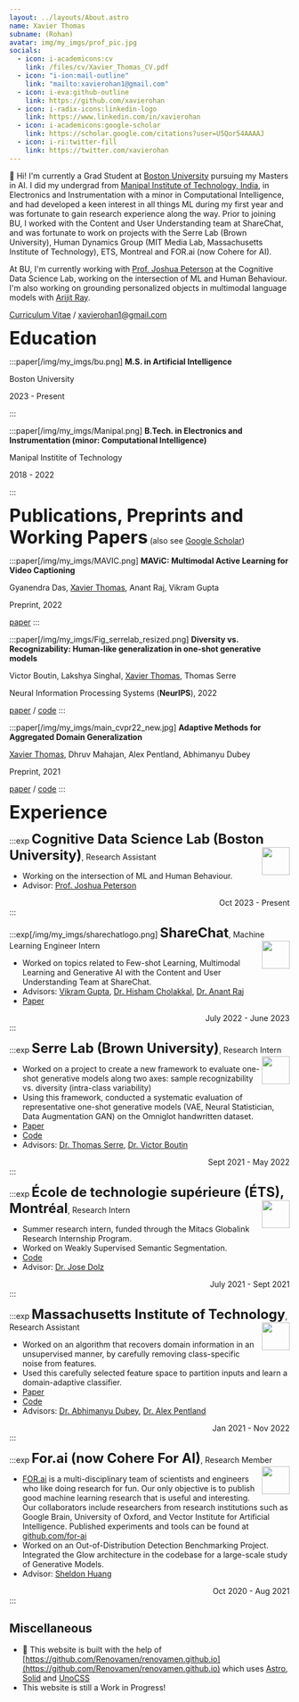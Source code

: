 ```yaml
---
layout: ../layouts/About.astro
name: Xavier Thomas
subname: (Rohan)
avatar: img/my_imgs/prof_pic.jpg
socials:
  - icon: i-academicons:cv
    link: /files/cv/Xavier_Thomas_CV.pdf
  - icon: "i-ion:mail-outline"
    link: "mailto:xavierohan1@gmail.com"
  - icon: i-eva:github-outline
    link: https://github.com/xavierohan
  - icon: i-radix-icons:linkedin-logo
    link: https://www.linkedin.com/in/xavierohan
  - icon: i-academicons:google-scholar
    link: https://scholar.google.com/citations?user=U5Qor54AAAAJ
  - icon: i-ri:twitter-fill
    link: https://twitter.com/xavierohan
---
```


👋 Hi! I'm currently a Grad Student at [Boston University](https://www.bu.edu/cs/) pursuing my Masters in AI. I did my undergrad from [Manipal Institute of Technology, India](https://manipal.edu/mit.html), in Electronics and Instrumentation with a minor in Computational Intelligence, and had developed a keen interest in all things ML during my first year and was fortunate to gain research experience along the way. Prior to joining BU, I worked with the Content and User Understanding team at ShareChat, and was fortunate to work on projects with the Serre Lab (Brown University), Human Dynamics Group (MIT Media Lab, Massachusetts Institute of Technology), ETS, Montreal and FOR.ai (now Cohere for AI).

At BU, I'm currently working with [Prof. Joshua Peterson](https://cocosci.princeton.edu/jpeterson/) at the Cognitive Data Science Lab, working on the intersection of ML and Human Behaviour. I'm also working on grounding personalized objects in multimodal language models with [Arijit Ray](https://arijitray1993.github.io).

[Curriculum Vitae](/files/cv/Xavier_Thomas_CV.pdf) / xavierohan1@gmail.com



**<font size="6">Education</font>** 

:::paper[/img/my_imgs/bu.png]
**M.S. in Artificial Intelligence** 

Boston University 

2023 - Present

:::

:::paper[/img/my_imgs/Manipal.png]
**B.Tech. in Electronics and Instrumentation (minor: Computational Intelligence)**

Manipal Institite of Technology  

2018 - 2022 

:::


**<font size="6">Publications, Preprints and Working Papers</font>** <span text-base>(also see <a href="https://scholar.google.com/citations?user=U5Qor54AAAAJ" target="_blank" rel="noopener noreferrer">Google Scholar</a>)</span>

:::paper[/img/my_imgs/MAVIC.png]
**MAViC: Multimodal Active Learning for Video Captioning**

Gyanendra Das, <u>Xavier Thomas</u>, Anant Raj, Vikram Gupta

Preprint, 2022

[paper](https://arxiv.org/abs/2212.11109)
:::

:::paper[/img/my_imgs/Fig_serrelab_resized.png]
**Diversity vs. Recognizability: Human-like generalization in one-shot generative models**

Victor Boutin, Lakshya Singhal, <u>Xavier Thomas</u>, Thomas Serre

Neural Information Processing Systems (**NeurIPS**), 2022

[paper](https://arxiv.org/abs/2205.10370) / [code](https://github.com/serre-lab/diversity_vs_recognizability)
:::

:::paper[/img/my_imgs/main_cvpr22_new.jpg]
**Adaptive Methods for Aggregated Domain Generalization**

<u>Xavier Thomas</u>, Dhruv Mahajan, Alex Pentland, Abhimanyu Dubey

Preprint, 2021

[paper](https://arxiv.org/abs/2112.04766) / [code](https://github.com/xavierohan/AdaClust_DomainBed)
:::




**<font size="6">Experience</font>**

<!-- |                                                                                                                                                             |           |
| ----------------------------------------------------------------------------------------------------------------------------------------------------------- | --------- |
| **Machine Learning Engineer Intern**, _[ShareChat](https://sharechat.com/team/data-science)_                                                          | 2021–2022 |
| **Machine Learning Engineer Intern**, _[Searce Inc](https://searce.com)_ | 2020–2022 |
| **Research Intern**, _[Serre Lab, Brown Univeristy](https://searce.com)_                                                                            | 2020–2021 |
| **Mitacs Globalink Research Intern**, _[École de technologie supérieure (ÉTS), Montréal](https://english.pku.edu.cn/)_ | 2018      |
| **Research Assistant**, _[MIT Media Lab, Massachusetts Institute of Technology](https://english.pku.edu.cn/)_ | 2018      |
| **Researcher**, _[For.ai (now Cohere For AI)](https://for.ai)_ | 2018      | -->

:::exp
**<font size="5">Cognitive Data Science Lab (Boston University)</font>**, Research Assistant
<img src="/img/my_imgs/bu.png" width="50" align="right" class="paper-images"/>

- Working on the intersection of ML and Human Behaviour.
- Advisor: [Prof. Joshua Peterson ](https://cocosci.princeton.edu/jpeterson/)
<div style="text-align: right"> Oct 2023 - Present </div>
:::

:::exp[/img/my_imgs/sharechatlogo.png]
**<font size="5">ShareChat</font>**, Machine Learning Engineer Intern
<img src="/img/my_imgs/sharechatlogo.png" width="50" align="right"/>
<!-- <div class="imagclasse">
    <img src="/img/my_imgs/sharechatlogo.png" width="50" align="right"/>
</div> -->

- Worked on topics related to Few-shot Learning, Multimodal Learning and Generative AI with the Content and User Understanding Team at ShareChat.
- Advisors: [Vikram Gupta](https://www.linkedin.com/in/iamvikramgupta/?originalSubdomain=in), [Dr. Hisham Cholakkal](https://mbzuai-cv-lab.netlify.app/author/dr.-hisham-cholakkal/), [Dr. Anant Raj](https://anantrajml.github.io)
- [Paper](https://arxiv.org/abs/2212.11109)
<div style="text-align: right"> July 2022 - June 2023 </div>
:::


:::exp
**<font size="5">Serre Lab (Brown University)</font>**, Research Intern
<img src="img/my_imgs/brownlogo.jpeg" width="50" align="right" class="paper-images"/>

- Worked on a project to create a new framework to evaluate one-shot generative models along two axes: sample recognizability vs. diversity (intra-class variability)
- Using this framework, conducted a systematic evaluation of representative one-shot generative models (VAE, Neural Statistician, Data Augmentation GAN) on the Omniglot handwritten dataset.
- [Paper](https://arxiv.org/abs/2205.10370)
- [Code](https://github.com/serre-lab/diversity_vs_recognizability)
- Advisors: [Dr. Thomas Serre](https://vivo.brown.edu/display/tserre), [Dr. Victor Boutin](https://serre-lab.clps.brown.edu/person/victor-boutin/)
<div style="text-align: right"> Sept 2021 - May 2022 </div>
:::

:::exp
**<font size="5">École de technologie supérieure (ÉTS), Montréal</font>**, Research Intern
<img src="/img/my_imgs/etslogo.png" width="50" align="right"/>

- Summer research intern, funded through the Mitacs Globalink Research Internship Program.
- Worked on Weakly Supervised Semantic Segmentation.
- [Code](https://github.com/xavierohan/WSS_SubCategory)
- Advisor: [Dr. Jose Dolz](https://josedolz.github.io)
<div style="text-align: right"> July 2021 - Sept 2021 </div>
:::

:::exp
**<font size="5">Massachusetts Institute of Technology</font>**, Research Assistant
<img src="/img/my_imgs/medialab.png" width="50" align="right"/>

- Worked on an algorithm that recovers domain information in an unsupervised manner, by carefully removing class-specific noise from features. 
- Used this carefully selected feature space to partition inputs and learn a domain-adaptive classifier.
- [Paper](https://arxiv.org/abs/2112.04766)
- [Code](https://github.com/xavierohan/AdaClust_DomainBed)
- Advisors: [Dr. Abhimanyu Dubey](https://ai.facebook.com/people/abhimanyu-dubey/), [Dr. Alex Pentland](https://www.media.mit.edu/people/sandy/overview/)
<div style="text-align: right"> Jan 2021 - Nov 2022 </div>
:::

:::exp
**<font size="5">For.ai (now Cohere For AI)</font>**, Research Member
<img src="/img/my_imgs/for_ai.jpg" width="50" align="right"/>

- [FOR.ai](http://for.ai/) is a multi-disciplinary team of scientists and engineers who like doing research for fun. Our only objective is to publish good machine learning research that is useful and interesting. Our collaborators include researchers from research institutions such as Google Brain, University of Oxford, and Vector Institute for Artificial Intelligence.  Published experiments and tools can be found at [github.com/for-ai](https://github.com/for-ai)
- Worked on an Out-of-Distribution Detection Benchmarking Project. Integrated the Glow architecture in the codebase for a large-scale study of Generative Models.
- Advisor: [Sheldon Huang](https://www.cs.toronto.edu/~huang/)
<div style="text-align: right"> Oct 2020 - Aug 2021 </div>
:::

## Miscellaneous

- 🚀 This website is built with the help of [https://github.com/Renovamen/renovamen.github.io](https://github.com/Renovamen/renovamen.github.io) which uses [Astro](https://astro.build/), [Solid](https://www.solidjs.com/) and [UnoCSS](https://github.com/antfu/unocss)
- This website is still a Work in Progress!


